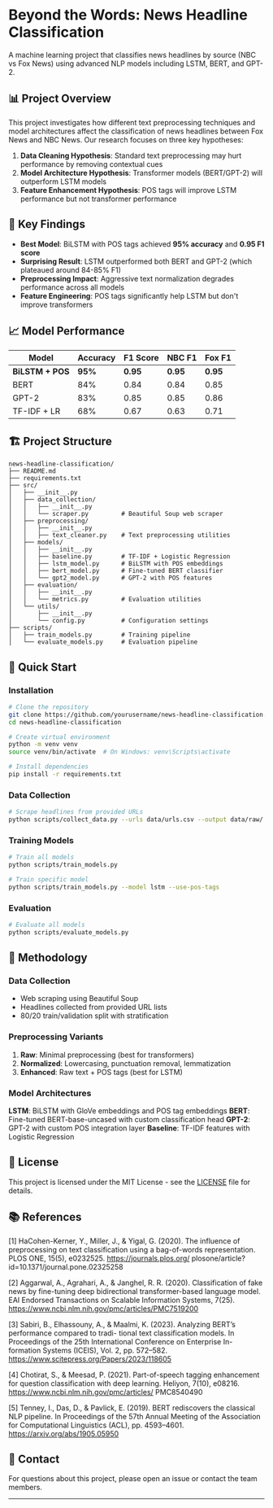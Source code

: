# Beyond the Words: News Headline Classification

A machine learning project that classifies news headlines by source (NBC vs Fox News) using advanced NLP models including LSTM, BERT, and GPT-2.

## 📊 Project Overview

This project investigates how different text preprocessing techniques and model architectures affect the classification of news headlines between Fox News and NBC News. Our research focuses on three key hypotheses:

1. **Data Cleaning Hypothesis**: Standard text preprocessing may hurt performance by removing contextual cues
2. **Model Architecture Hypothesis**: Transformer models (BERT/GPT-2) will outperform LSTM models
3. **Feature Enhancement Hypothesis**: POS tags will improve LSTM performance but not transformer performance

## 🎯 Key Findings

- **Best Model**: BiLSTM with POS tags achieved **95% accuracy** and **0.95 F1 score**
- **Surprising Result**: LSTM outperformed both BERT and GPT-2 (which plateaued around 84-85% F1)
- **Preprocessing Impact**: Aggressive text normalization degrades performance across all models
- **Feature Engineering**: POS tags significantly help LSTM but don't improve transformers

## 📈 Model Performance

| Model | Accuracy | F1 Score | NBC F1 | Fox F1 |
|-------|----------|----------|---------|---------|
| **BiLSTM + POS** | **95%** | **0.95** | **0.95** | **0.95** |
| BERT | 84% | 0.84 | 0.84 | 0.85 |
| GPT-2 | 83% | 0.85 | 0.85 | 0.86 |
| TF-IDF + LR | 68% | 0.67 | 0.63 | 0.71 |

## 🏗️ Project Structure

```
news-headline-classification/
├── README.md
├── requirements.txt
├── src/
│   ├── __init__.py
│   ├── data_collection/
│   │   ├── __init__.py
│   │   └── scraper.py         # Beautiful Soup web scraper
│   ├── preprocessing/
│   │   ├── __init__.py
│   │   ├── text_cleaner.py    # Text preprocessing utilities
│   ├── models/
│   │   ├── __init__.py
│   │   ├── baseline.py        # TF-IDF + Logistic Regression
│   │   ├── lstm_model.py      # BiLSTM with POS embeddings
│   │   ├── bert_model.py      # Fine-tuned BERT classifier
│   │   └── gpt2_model.py      # GPT-2 with POS features
│   ├── evaluation/
│   │   ├── __init__.py
│   │   └── metrics.py         # Evaluation utilities
│   └── utils/
│       ├── __init__.py
│       └── config.py          # Configuration settings
├── scripts/
│   ├── train_models.py        # Training pipeline
│   └── evaluate_models.py     # Evaluation pipeline
```

## 🚀 Quick Start

### Installation

```bash
# Clone the repository
git clone https://github.com/yourusername/news-headline-classification.git
cd news-headline-classification

# Create virtual environment
python -m venv venv
source venv/bin/activate  # On Windows: venv\Scripts\activate

# Install dependencies
pip install -r requirements.txt
```

### Data Collection

```bash
# Scrape headlines from provided URLs
python scripts/collect_data.py --urls data/urls.csv --output data/raw/
```

### Training Models

```bash
# Train all models
python scripts/train_models.py

# Train specific model
python scripts/train_models.py --model lstm --use-pos-tags
```

### Evaluation

```bash
# Evaluate all models
python scripts/evaluate_models.py

```

## 🔬 Methodology

### Data Collection
- Web scraping using Beautiful Soup
- Headlines collected from provided URL lists
- 80/20 train/validation split with stratification

### Preprocessing Variants
1. **Raw**: Minimal preprocessing (best for transformers)
2. **Normalized**: Lowercasing, punctuation removal, lemmatization
3. **Enhanced**: Raw text + POS tags (best for LSTM)

### Model Architectures

**LSTM**: BiLSTM with GloVe embeddings and POS tag embeddings
**BERT**: Fine-tuned BERT-base-uncased with custom classification head
**GPT-2**: GPT-2 with custom POS integration layer
**Baseline**: TF-IDF features with Logistic Regression

## 📄 License

This project is licensed under the MIT License - see the [LICENSE](LICENSE) file for details.


## 📚 References
[1] HaCohen-Kerner, Y., Miller, J., & Yigal, G. (2020). The influence of preprocessing on text classification
using a bag-of-words representation. PLOS ONE, 15(5), e0232525. https://journals.plos.org/
plosone/article?id=10.1371/journal.pone.02325258

[2] Aggarwal, A., Agrahari, A., & Janghel, R. R. (2020). Classification of fake news by fine-tuning deep
bidirectional transformer-based language model. EAI Endorsed Transactions on Scalable Information
Systems, 7(25). https://www.ncbi.nlm.nih.gov/pmc/articles/PMC7519200

[3] Sabiri, B., Elhassouny, A., & Maalmi, K. (2023). Analyzing BERT’s performance compared to tradi-
tional text classification models. In Proceedings of the 25th International Conference on Enterprise In-
formation Systems (ICEIS), Vol. 2, pp. 572–582. https://www.scitepress.org/Papers/2023/118605

[4] Chotirat, S., & Meesad, P. (2021). Part-of-speech tagging enhancement for question classification
with deep learning. Heliyon, 7(10), e08216. https://www.ncbi.nlm.nih.gov/pmc/articles/
PMC8540490

[5] Tenney, I., Das, D., & Pavlick, E. (2019). BERT rediscovers the classical NLP pipeline. In Proceedings
of the 57th Annual Meeting of the Association for Computational Linguistics (ACL), pp. 4593–4601.
https://arxiv.org/abs/1905.05950


## 📧 Contact

For questions about this project, please open an issue or contact the team members.

---
